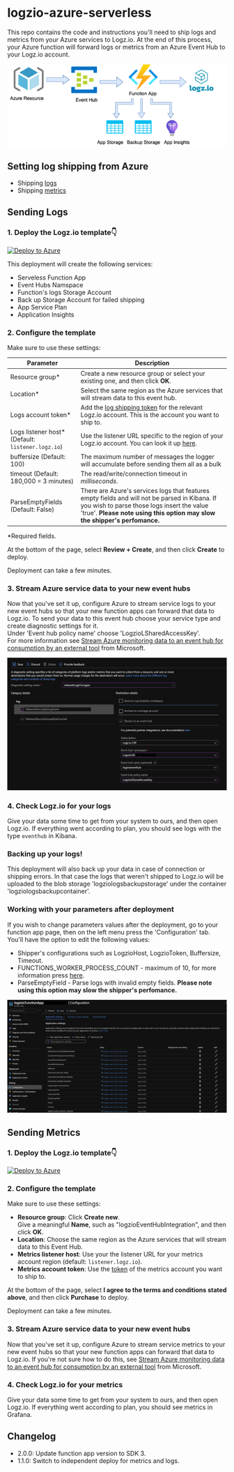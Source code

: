 
# logzio-azure-serverless
This repo contains the code and instructions you'll need to ship logs and metrics from your Azure services to Logz.io.
At the end of this process, your Azure function will forward logs or metrics from an Azure Event Hub to your Logz.io account.

![Integration-architecture](img/logzio-evethub-Diagram.png)

## Setting log shipping from Azure

* Shipping [logs](#logs)
* Shipping [metrics](#metrics)

<div id="logs">

## Sending Logs

### 1. Deploy the Logz.io template👇


[![Deploy to Azure](https://azuredeploy.net/deploybutton.png)](https://portal.azure.com/#create/Microsoft.Template/uri/https%3A%2F%2Fraw.githubusercontent.com%2Flogzio%2Flogzio-azure-serverless%2Fmaster%2Fdeployments%2Fazuredeploylogs.json)

This deployment will create the following services:
* Serveless Function App
* Event Hubs Namspace
* Function's logs Storage Account
* Back up Storage Account for failed shipping
* App Service Plan
* Application Insights


### 2. Configure the template

Make sure to use these settings:

| Parameter | Description |
|---|---|
| Resource group* | Create a new resource group or select your existing one, and then click **OK**. |
| Location* | Select the same region as the Azure services that will stream data to this event hub. |
| Logs account token* | Add the [log shipping token](https://app.logz.io/#/dashboard/settings/general) for the relevant Logz.io account. This is the account you want to ship to.  |
| Logs listener host* (Default: `listener.logz.io`)| Use the listener URL specific to the region of your Logz.io account. You can look it up [here](https://docs.logz.io/user-guide/accounts/account-region.html). |
| buffersize (Default: 100) | The maximum number of messages the logger will accumulate before sending them all as a bulk  |
| timeout (Default: 180,000 = 3 minutes) | The read/write/connection timeout in *milliseconds*.  |
| ParseEmptyFields (Default: False) | There are Azure's services logs that features empty fields and will not be parsed in Kibana. If you wish to parse those logs insert the value 'true'. **Please note using this option may slow the shipper's perfomance.** |

*Required fields.  

At the bottom of the page, select **Review + Create**, and then click **Create** to deploy.

Deployment can take a few minutes.

### 3. Stream Azure service data to your new event hubs

Now that you've set it up, configure Azure to stream service logs to your new event hubs so that your new function apps can forward that data to Logz.io.
To send your data to this event hub choose your service type and create diagnostic settings for it.  
Under 'Event hub policy name' choose 'LogzioLSharedAccessKey'.  
For more information see [Stream Azure monitoring data to an event hub for consumption by an external tool](https://docs.microsoft.com/en-us/azure/monitoring-and-diagnostics/monitor-stream-monitoring-data-event-hubs) from Microsoft.

![Diagnostic-settings](img/diagnostic-settings.png)

### 4. Check Logz.io for your logs

Give your data some time to get from your system to ours, and then open Logz.io.
If everything went according to plan, you should see logs with the type `eventhub` in Kibana.

### Backing up your logs!

This deployment will also back up your data in case of connection or shipping errors. In that case the logs that weren't shipped to Logz.io will be uploaded to the blob storage 'logziologsbackupstorage' under the container 'logziologsbackupcontainer'.

### Working with your parameters after deployment

If you wish to change parameters values after the deployment, go to your function app page, then on the left menu press the 'Configuration' tab.
You'll have the option to edit the following values:
* Shipper's configurations such as LogzioHost, LogzioToken, Buffersize, Timeout.
* FUNCTIONS_WORKER_PROCESS_COUNT - maximum of 10, for more information press [here](https://docs.microsoft.com/en-us/azure/azure-functions/functions-app-settings#functions_worker_process_count).
* ParseEmptyField - Parse logs with invalid empty fields. **Please note using this option may slow the shipper's perfomance.**

![Function's configuration](img/configuration-settings.png)

</div>

<div id="metrics">

## Sending Metrics

### 1. Deploy the Logz.io template👇

[![Deploy to Azure](https://azuredeploy.net/deploybutton.png)](https://portal.azure.com/#create/Microsoft.Template/uri/https%3A%2F%2Fraw.githubusercontent.com%2Flogzio%2Flogzio-azure-serverless%2Fmaster%2Fdeployments%2Fazuredeploymetrics.json)


### 2. Configure the template

Make sure to use these settings:

* **Resource group**: Click **Create new**. <br />
  Give a meaningful **Name**, such as "logzioEventHubIntegration", and then click **OK**.
* **Location**: Choose the same region as the Azure services that will stream data to this Event Hub.
* **Metrics listener host**: Use your the listener URL for your metrics account region (default: `listener.logz.io`).
* **Metrics account token**: Use the [token](https://app.logz.io/#/dashboard/settings/general) of the metrics account you want to ship to.

At the bottom of the page, select **I agree to the terms and conditions stated above**, and then click **Purchase** to deploy.

Deployment can take a few minutes.

### 3. Stream Azure service data to your new event hubs

Now that you've set it up, configure Azure to stream service metrics to your new event hubs so that your new function apps can forward that data to Logz.io.
If you're not sure how to do this, see [Stream Azure monitoring data to an event hub for consumption by an external tool](https://docs.microsoft.com/en-us/azure/monitoring-and-diagnostics/monitor-stream-monitoring-data-event-hubs) from Microsoft.

### 4. Check Logz.io for your metrics

Give your data some time to get from your system to ours, and then open Logz.io.
If everything went according to plan, you should see metrics in Grafana.

</div>

## Changelog

- 2.0.0: Update function app version to SDK 3.
- 1.1.0: Switch to independent deploy for metrics and logs.
